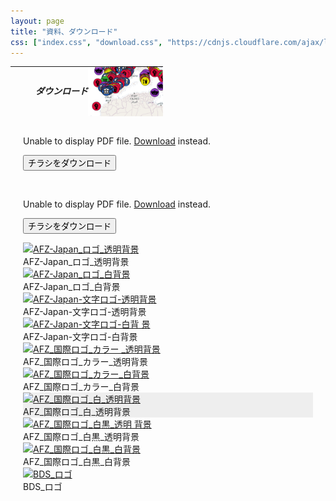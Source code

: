 ```yaml
---
layout: page
title: "資料、ダウンロード"
css: ["index.css", "download.css", "https://cdnjs.cloudflare.com/ajax/libs/font-awesome/4.7.0/css/font-awesome.min.css"]
---
```


<table style="table-layout: fixed; padding: 0; margin:0; width: 100%; min-width: 400px; height: 80px; max-height:80px; background-image:url('/assets/img/top_bg.png')">
  <tr>
    <td style="padding: 0; margin:0; height:80px;">
      <div style="margin-left: 40px; text-align: middle; display:block;"><h5><span class="afz-heading-colored">ダウンロード</span></h5></div>
    </td>
    <td style="padding: 0; margin:0; height:80px;">
      <img src="/assets/img/top-image-right.png" style="float: right; height: 80px; margin-left: 0px;" />
    </td>
  </tr>
</table>

<div style="padding-left: 20px; padding-right: 20px">

<br>

<p>

<object data="/assets/afz.pdf#navpanes=0" type="application/pdf" width="100%" height="500px">
  <p>Unable to display PDF file. <a href="https://drive.google.com/file/d/1PT9eS5mkG6AiULxku66JCMEyWpMgzTt2/view">Download</a> instead.</p>
</object>

<button class="btnic" type="submit" onclick="window.open('https://drive.google.com/file/d/1PT9eS5mkG6AiULxku66JCMEyWpMgzTt2/view')"><i class="fa fa-download"></i> チラシをダウンロード</button>

</p>

<br>

<p>

<object data="/assets/NoIsraeliProducts.pdf#navpanes=0" type="application/pdf" width="100%" height="500px">
  <p>Unable to display PDF file. <a href="https://drive.google.com/file/d/1P-VdQHfjQB9Rnln0kFVdhP4tqkrq9ibD/view">Download</a> instead.</p>
</object>

<button class="btnic" type="submit" onclick="window.open('https://drive.google.com/file/d/1P-VdQHfjQB9Rnln0kFVdhP4tqkrq9ibD/view')"><i class="fa fa-download"></i> チラシをダウンロード</button>

</p>

<p>

<div class="responsive">
  <div class="gallery">
    <a target="_blank" href="/assets/downloads/AFZ-Japan_ロゴ_透明背景.png">
      <img src="/assets/downloads/AFZ-Japan_ロゴ_透明背景.png" alt="AFZ-Japan_ロゴ_透明背景"
height="200px">
    </a>
    <div class="desc">AFZ-Japan_ロゴ_透明背景</div>
  </div>
</div>

<div class="responsive">
  <div class="gallery">
    <a target="_blank" href="/assets/downloads/AFZ-Japan_ロゴ_白背景.png">
      <img src="/assets/downloads/AFZ-Japan_ロゴ_白背景.png" alt="AFZ-Japan_ロゴ_白背景" height="200px">
    </a>
    <div class="desc">AFZ-Japan_ロゴ_白背景</div>
  </div>
</div>

<div class="responsive">
  <div class="gallery">
    <a target="_blank" href="/assets/downloads/AFZ-Japan-文字ロゴ-透明背景.png">
      <img src="/assets/downloads/AFZ-Japan-文字ロゴ-透明背景.png" alt="AFZ-Japan-文字ロゴ-透明背景" height="200px">
    </a>
    <div class="desc">AFZ-Japan-文字ロゴ-透明背景</div>
  </div>
</div>

<div class="responsive">
  <div class="gallery">
    <a target="_blank" href="/assets/downloads/AFZ-Japan-文字ロゴ-白背景.png">
      <img src="/assets/downloads/AFZ-Japan-文字ロゴ-白背景.png" alt="AFZ-Japan-文字ロゴ-白背
景" height="200px">
    </a>
    <div class="desc">AFZ-Japan-文字ロゴ-白背景</div>
  </div>
</div>

<div class="responsive">
  <div class="gallery">
    <a target="_blank" href="/assets/downloads/AFZ_国際ロゴ_カラー_透明背景.png">
      <img src="/assets/downloads/AFZ_国際ロゴ_カラー_透明背景.png" alt="AFZ_国際ロゴ_カラー _透明背景" height="200px">
    </a>
    <div class="desc">AFZ_国際ロゴ_カラー_透明背景</div>
  </div>
</div>

<div class="responsive">
  <div class="gallery">
    <a target="_blank" href="/assets/downloads/AFZ_国際ロゴ_カラー_白背景.png">
      <img src="/assets/downloads/AFZ_国際ロゴ_カラー_白背景.png" alt="AFZ_国際ロゴ_カラー_白背景" height="200px">
    </a>
    <div class="desc">AFZ_国際ロゴ_カラー_白背景</div>
  </div>
</div>

<div class="responsive">
  <div class="gallery" style="background-color: #eee">
    <a target="_blank" href="/assets/downloads/AFZ_国際ロゴ_白_透明背景.png">
      <img src="/assets/downloads/AFZ_国際ロゴ_白_透明背景.png" alt="AFZ_国際ロゴ_白_透明背景" height="200px">
    </a>
    <div class="desc">AFZ_国際ロゴ_白_透明背景</div>
  </div>
</div>

<div class="responsive">
  <div class="gallery">
    <a target="_blank" href="/assets/downloads/AFZ_国際ロゴ_白黒_透明背景.png">
      <img src="/assets/downloads/AFZ_国際ロゴ_白黒_透明背景.png" alt="AFZ_国際ロゴ_白黒_透明
背景" height="200px">
    </a>
    <div class="desc">AFZ_国際ロゴ_白黒_透明背景</div>
  </div>
</div>

<div class="responsive">
  <div class="gallery">
    <a target="_blank" href="/assets/downloads/AFZ_国際ロゴ_白黒_白背景.png">
      <img src="/assets/downloads/AFZ_国際ロゴ_白黒_白背景.png" alt="AFZ_国際ロゴ_白黒_白背景
" height="200px">
    </a>
    <div class="desc">AFZ_国際ロゴ_白黒_白背景</div>
  </div>
</div>

<div class="responsive">
  <div class="gallery">
    <a target="_blank" href="/assets/downloads/BDS_ロゴ.png">
      <img src="/assets/downloads/BDS_ロゴ.png" alt="BDS_ロゴ" height="100px">
    </a>
    <div class="desc">BDS_ロゴ</div>
  </div>
</div>

<div class="clearfix"></div>

</p>

<br>

</div>
